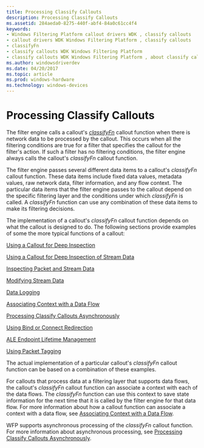 ```yaml
---
title: Processing Classify Callouts
description: Processing Classify Callouts
ms.assetid: 284aeda0-8275-440f-abf4-84a0c61cc4f4
keywords:
- Windows Filtering Platform callout drivers WDK , classify callouts
- callout drivers WDK Windows Filtering Platform , classify callouts
- classifyFn
- classify callouts WDK Windows Filtering Platform
- classify callouts WDK Windows Filtering Platform , about classify callouts
ms.author: windowsdriverdev
ms.date: 04/20/2017
ms.topic: article
ms.prod: windows-hardware
ms.technology: windows-devices
---
```


# Processing Classify Callouts


The filter engine calls a callout's [*classifyFn*](https://msdn.microsoft.com/library/windows/hardware/ff544890) callout function when there is network data to be processed by the callout. This occurs when all the filtering conditions are true for a filter that specifies the callout for the filter's action. If such a filter has no filtering conditions, the filter engine always calls the callout's *classifyFn* callout function.

The filter engine passes several different data items to a callout's *classifyFn* callout function. These data items include fixed data values, metadata values, raw network data, filter information, and any flow context. The particular data items that the filter engine passes to the callout depend on the specific filtering layer and the conditions under which *classifyFn* is called. A *classifyFn* function can use any combination of these data items to make its filtering decisions.

The implementation of a callout's *classifyFn* callout function depends on what the callout is designed to do. The following sections provide examples of some the more typical functions of a callout:

[Using a Callout for Deep Inspection](using-a-callout-for-deep-inspection.md)

[Using a Callout for Deep Inspection of Stream Data](using-a-callout-for-deep-inspection-of-stream-data.md)

[Inspecting Packet and Stream Data](inspecting-packet-and-stream-data.md)

[Modifying Stream Data](modifying-stream-data.md)

[Data Logging](data-logging.md)

[Associating Context with a Data Flow](associating-context-with-a-data-flow.md)

[Processing Classify Callouts Asynchronously](processing-classify-callouts-asynchronously.md)

[Using Bind or Connect Redirection](using-bind-or-connect-redirection.md)

[ALE Endpoint Lifetime Management](ale-endpoint-lifetime-management.md)

[Using Packet Tagging](using-packet-tagging.md)

The actual implementation of a particular callout's *classifyFn* callout function can be based on a combination of these examples.

For callouts that process data at a filtering layer that supports data flows, the callout's *classifyFn* callout function can associate a context with each of the data flows. The *classifyFn* function can use this context to save state information for the next time that it is called by the filter engine for that data flow. For more information about how a callout function can associate a context with a data flow, see [Associating Context with a Data Flow](associating-context-with-a-data-flow.md).

WFP supports asynchronous processing of the *classifyFn* callout function. For more information about asynchronous processing, see [Processing Classify Callouts Asynchronously](processing-classify-callouts-asynchronously.md).

 

 





